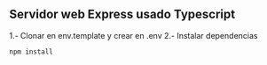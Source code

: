## Servidor web Express usado Typescript


1.- Clonar en env.template y crear en .env
2.- Instalar dependencias

```
npm install

```

